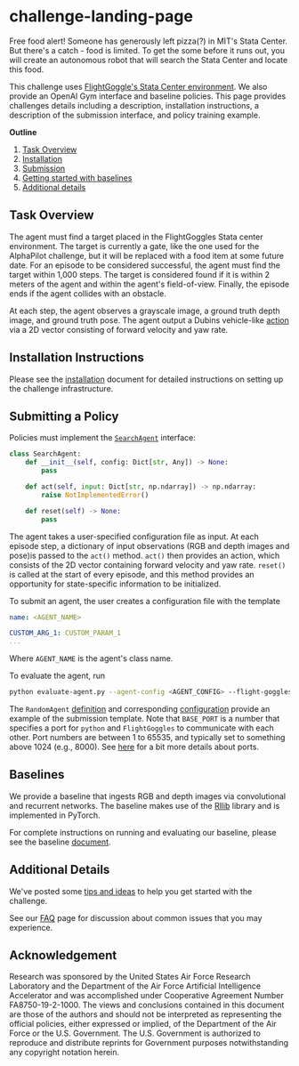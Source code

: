 # challenge-landing-page

Free food alert! Someone has generously left pizza(?) in MIT's Stata Center. But there's a catch - food is limited. 
To get the some before it runs out, you will create an autonomous robot that will search the Stata Center and locate this food.

This challenge uses [FlightGoggle's Stata Center environment](https://flightgoggles.mit.edu/virtual-environments/stata-center).
We also provide an OpenAI Gym interface and baseline policies.
This page provides challenges details including a description, installation instructions, a description of the submission interface, and policy training example. 

__Outline__
1. [Task Overview](#Task-Overview)
1. [Installation](#Installation-Instructions)
1. [Submission](#Submitting-a-policy)
1. [Getting started with baselines](#Baselines)
1. [Additional details](#additional-details)

## Task Overview

The agent must find a target placed in the FlightGoggles Stata center environment. 
The target is currently a gate, like the one used for the AlphaPilot challenge, but it will be replaced with a food item at some future date.
For an episode to be considered successful, the agent must find the target within 1,000 steps.
The target is considered found if it is within 2 meters of the agent and within the agent's field-of-view. 
Finally, the episode ends if the agent collides with an obstacle.

At each step, the agent observes a grayscale image, a ground truth depth image, and ground truth pose.
The agent output a Dubins vehicle-like [action](https://flightgoggles-documentation.scrollhelp.site/fg/Car-Dynamics.374996993.html) via a 2D vector consisting of forward velocity and yaw rate.


## Installation Instructions 

Please see the [installation](doc/installation.md) document for detailed instructions on setting up the challenge infrastructure. 

## Submitting a Policy

Policies must implement the [`SearchAgent`](aia_challenge/agents.py#L33) interface:

```python
class SearchAgent:
    def __init__(self, config: Dict[str, Any]) -> None:
        pass

    def act(self, input: Dict[str, np.ndarray]) -> np.ndarray:
        raise NotImplementedError()

    def reset(self) -> None:
        pass
```

The agent takes a user-specified configuration file as input. 
At each episode step, a dictionary of input observations (RGB and depth images and pose)is passed to the `act()` method. `act()` then provides an action, which consists of the 2D vector containing forward velocity and yaw rate. 
`reset()` is called at the start of every episode, and this method provides an opportunity for state-specific information to be initialized. 

To submit an agent, the user creates a configuration file with the template

```yaml
name: <AGENT_NAME>

CUSTOM_ARG_1: CUSTOM_PARAM_1
...
```

Where `AGENT_NAME` is the agent's class name. 

To evaluate the agent, run

```sh
python evaluate-agent.py --agent-config <AGENT_CONFIG> --flight-goggles-path <FLIGHT_GOGGLES_PATH> --base-port <BASE_PORT>
```

The `RandomAgent` [definition](aia_challenge/agents.py#L212) and corresponding [configuration](configs/eval-random-agent.yaml) provide an example of the submission template. 
Note that `BASE_PORT` is a number that specifies a port for `python` and `FlightGoggles` to communicate with each other.
Port numbers are between 1 to 65535, and typically set to something above 1024 (e.g., 8000).
See [here](https://www.linuxandubuntu.com/home/what-are-ports-how-to-find-open-ports-in-linux) for a bit more details about ports.
   
## Baselines 

We provide a baseline that ingests RGB and depth images via convolutional and recurrent networks.
The baseline makes use of the [Rllib](https://docs.ray.io/en/master/rllib/) library and is implemented in PyTorch.

For complete instructions on running and evaluating our baseline, please see the baseline [document](doc/baseline.md).

## Additional Details

We've posted some [tips and ideas](doc/tips.md) to help you get started with the challenge.

See our [FAQ](doc/faq.md) page for discussion about common issues that you may experience.

## Acknowledgement
Research was sponsored by the United States Air Force Research Laboratory and the Department of the Air Force Artificial Intelligence Accelerator and was accomplished under Cooperative Agreement Number FA8750-19-2-1000. The views and conclusions contained in this document are those of the authors and should not be interpreted as representing the official policies, either expressed or implied, of the Department of the Air Force or the U.S. Government. The U.S. Government is authorized to reproduce and distribute reprints for Government purposes notwithstanding any copyright notation herein.
